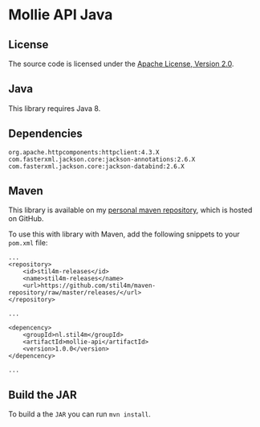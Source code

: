 # Mollie API Java

## License

The source code is licensed under the [Apache License, Version 2.0](http://www.apache.org/licenses/LICENSE-2.0).

## Java

This library requires Java 8.

## Dependencies

```
org.apache.httpcomponents:httpclient:4.3.X
com.fasterxml.jackson.core:jackson-annotations:2.6.X
com.fasterxml.jackson.core:jackson-databind:2.6.X
```

## Maven

This library is available on my [personal maven repository](https://github.com/stil4m/maven-repository), which is hosted on GitHub.

To use this with library with Maven, add the following snippets to your `pom.xml` file:

```
...
<repository>
    <id>stil4m-releases</id>
    <name>stil4m-releases</name>
    <url>https://github.com/stil4m/maven-repository/raw/master/releases/</url>
</repository>

...

<depencency>
    <groupId>nl.stil4m</groupId>
    <artifactId>mollie-api</artifactId>
    <version>1.0.0</version>
</depencency>

...
```

## Build the JAR

To build a the `JAR` you can run `mvn install`.

